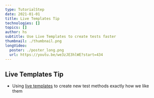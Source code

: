 ```yaml
---
type: TutorialStep
date: 2021-01-01
title: Live Templates Tip
technologies: []
topics: []
author: hs
subtitle: Use Live Templates to create tests faster
thumbnail: ./thumbnail.png
longVideo:
  poster: ./poster_long.png
  url: https://youtu.be/we3zJE3hlWE?start=434
---
```


## Live Templates Tip
- Using [live templates](https://www.jetbrains.com/help/idea/using-live-templates.html) to create new test methods exactly how we like them
